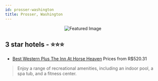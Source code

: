 ```yaml
---
id: prosser-washington
title: Prosser, Washington
---
```


<center><img src="https://i.travelapi.com/hotels/1000000/10000/9100/9090/cc74838c_z.jpg" alt="Featured Image" /></center>


##  3 star hotels - ⭐️⭐️⭐️

-    [Best Western Plus The Inn At Horse Heaven](https://us.hurb.com/hotels/prosser/best-western-plus-the-inn-at-horse-heaven-JNP-JP223586?cmp=18055) Prices from R$520.31
   > Enjoy a range of recreational amenities, including an indoor pool, a spa tub, and a fitness center.
